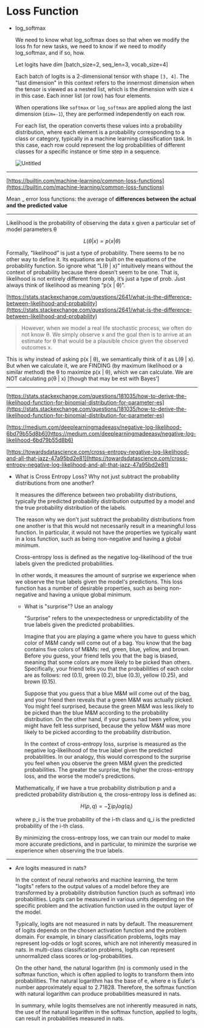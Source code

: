 # Loss Function

- log_softmax
    
    We need to know what log_softmax does so that when we modify the loss fn for new tasks, we need to know if we need to modify log_softmax, and if so, how.
    
    Let logits have dim [batch_size=2, seq_len=3, vocab_size=4]
    
    Each batch of logits is a 2-dimensional tensor with shape `[3, 4]`. The "last dimension" in this context refers to the innermost dimension when the tensor is viewed as a nested list, which is the dimension with size `4` in this case. Each inner list (or row) has four elements.
    
    When operations like `softmax` or `log_softmax` are applied along the last dimension (`dim=-1`), they are performed independently on each row.
    
    For each list, the operation converts these values into a probability distribution, where each element is a probability corresponding to a class or category, typically in a machine learning classification task. In this case, each row could represent the log probabilities of different classes for a specific instance or time step in a sequence.
    
    ![Untitled](Loss%20Function%20e75bb14ae1cf419294c3327de8c86c9b/Untitled.png)
    

---

[https://builtin.com/machine-learning/common-loss-functions](https://builtin.com/machine-learning/common-loss-functions)

Mean _ error loss functions: the average of **differences between the actual and the predicted value**

---

Likelihood is the probability of observing the data x given a particular set of model parameters θ

$$
L(θ | x) = p(x | θ)
$$

Formally, “likelihood” is just a type of probability. There seems to be no other way to define it. Its equations are built on the equations of the probability function. So ignore what “L(θ | x)” intuitively means without the context of probability because there doesn’t seem to be one. That is, likelihood is not entirely different from prob, it’s just a type of prob. Just always think of likelihood as meaning “p(x | θ)”.

[https://stats.stackexchange.com/questions/2641/what-is-the-difference-between-likelihood-and-probability](https://stats.stackexchange.com/questions/2641/what-is-the-difference-between-likelihood-and-probability)

> However, when we model a real life stochastic process, we often do not know θ. We simply observe x and the goal then is to arrive at an estimate for θ that would be a plausible choice given the observed outcomes x.
> 

This is why instead of asking p(x | θ), we semantically think of it as L(θ | x). But when we calculate it, we are FINDING (by maximum likelihood or a similar method) the θ to maximize p(x | θ), which we can calculate. We are NOT calculating p(θ | x)  [though that may be est with Bayes’]

---

[https://stats.stackexchange.com/questions/181035/how-to-derive-the-likelihood-function-for-binomial-distribution-for-parameter-es](https://stats.stackexchange.com/questions/181035/how-to-derive-the-likelihood-function-for-binomial-distribution-for-parameter-es)

[https://medium.com/deeplearningmadeeasy/negative-log-likelihood-6bd79b55d8b6](https://medium.com/deeplearningmadeeasy/negative-log-likelihood-6bd79b55d8b6)

[https://towardsdatascience.com/cross-entropy-negative-log-likelihood-and-all-that-jazz-47a95bd2e81](https://towardsdatascience.com/cross-entropy-negative-log-likelihood-and-all-that-jazz-47a95bd2e81)

- What is Cross Entropy Loss? Why not just subtract the probability distributions from one another?
    
    It measures the difference between two probability distributions, typically the predicted probability distribution outputted by a model and the true probability distribution of the labels.
    
    The reason why we don't just subtract the probability distributions from one another is that this would not necessarily result in a meaningful loss function. In particular, it would not have the properties we typically want in a loss function, such as being non-negative and having a global minimum.
    
    Cross-entropy loss is defined as the negative log-likelihood of the true labels given the predicted probabilities. 
    
    In other words, it measures the amount of surprise we experience when we observe the true labels given the model's predictions. This loss function has a number of desirable properties, such as being non-negative and having a unique global minimum.
    
    - What is "surprise"? Use an analogy
        
        "Surprise" refers to the unexpectedness or unpredictability of the true labels given the predicted probabilities. 
        
        Imagine that you are playing a game where you have to guess which color of M&M candy will come out of a bag. You know that the bag contains five colors of M&Ms: red, green, blue, yellow, and brown. Before you guess, your friend tells you that the bag is biased, meaning that some colors are more likely to be picked than others. Specifically, your friend tells you that the probabilities of each color are as follows: red (0.1), green (0.2), blue (0.3), yellow (0.25), and brown (0.15).
        
        Suppose that you guess that a blue M&M will come out of the bag, and your friend then reveals that a green M&M was actually picked. You might feel surprised, because the green M&M was less likely to be picked than the blue M&M according to the probability distribution. On the other hand, if your guess had been yellow, you might have felt less surprised, because the yellow M&M was more likely to be picked according to the probability distribution.
        
        In the context of cross-entropy loss, surprise is measured as the negative log-likelihood of the true label given the predicted probabilities. In our analogy, this would correspond to the surprise you feel when you observe the green M&M given the predicted probabilities. The greater the surprise, the higher the cross-entropy loss, and the worse the model's predictions.
        
    
    Mathematically, if we have a true probability distribution p and a predicted probability distribution q, the cross-entropy loss is defined as:
    
    $$
    H(p, q) = -∑i p_i log(q_i)
    $$
    
    where p_i is the true probability of the i-th class and q_i is the predicted probability of the i-th class.
    
    By minimizing the cross-entropy loss, we can train our model to make more accurate predictions, and in particular, to minimize the surprise we experience when observing the true labels.
    

---

- Are logits measured in nats?
    
    In the context of neural networks and machine learning, the term "logits" refers to the output values of a model before they are transformed by a probability distribution function (such as softmax) into probabilities. Logits can be measured in various units depending on the specific problem and the activation function used in the output layer of the model.
    
    Typically, logits are not measured in nats by default. The measurement of logits depends on the chosen activation function and the problem domain. For example, in binary classification problems, logits may represent log-odds or logit scores, which are not inherently measured in nats. In multi-class classification problems, logits can represent unnormalized class scores or log-probabilities.
    
    On the other hand, the natural logarithm (ln) is commonly used in the softmax function, which is often applied to logits to transform them into probabilities. The natural logarithm has the base of e, where e is Euler's number approximately equal to 2.71828. Therefore, the softmax function with natural logarithm can produce probabilities measured in nats.
    
    In summary, while logits themselves are not inherently measured in nats, the use of the natural logarithm in the softmax function, applied to logits, can result in probabilities measured in nats.